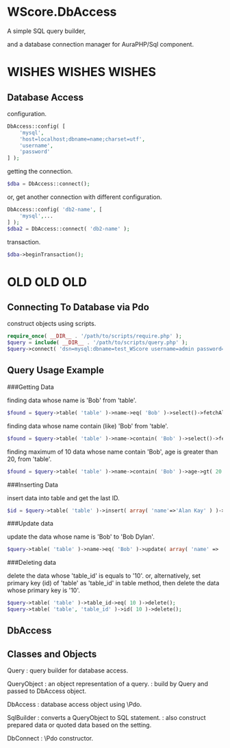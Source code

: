 WScore.DbAccess
===============

A simple SQL query builder,

and a database connection manager for AuraPHP/Sql component.



WISHES WISHES WISHES
====================

Database Access
---------------

configuration.

```php
DbAccess::config( [
    'mysql',
    'host=localhost;dbname=name;charset=utf',
    'username',
    'password'
] );
```

getting the connection.

```php
$dba = DbAccess::connect();
```

or, get another connection with different configuration.

```php
DbAccess::config( 'db2-name', [
    'mysql',...
] );
$dba2 = DbAccess::connect( 'db2-name' );
```

transaction.

```php
$dba->beginTransaction();
```



OLD OLD OLD
===========


Connecting To Database via Pdo
------------------------------

construct objects using scripts.

```php
require_once( __DIR__ . '/path/to/scripts/require.php' );
$query = include( __DIR__ . '/path/to/scripts/query.php' );
$query->connect( 'dsn=mysql:dbname=test_WScore username=admin password=admin' );
```


Query Usage Example
-------------------

###Getting Data

finding data whose name is 'Bob' from 'table'.

```php
$found = $query->table( 'table' )->name->eq( 'Bob' )->select()->fetchAll();
```

finding data whose name contain (like) 'Bob' from 'table'.

```php
$found = $query->table( 'table' )->name->contain( 'Bob' )->select()->fetchAll();
```

finding maximum of 10 data whose name contain 'Bob', age is greater than 20, from 'table'.

```php
$found = $query->table( 'table' )->name->contain( 'Bob' )->age->gt( 20 )->limit( 10 )->select()->fetchAll();
```

###Inserting Data

insert data into table and get the last ID.

```php
$id = $query->table( 'table' )->insert( array( 'name'=>'Alan Kay' ) )->lastId();
```

###Update data

update the data whose name is 'Bob' to 'Bob Dylan'.

```php
$query->table( 'table' )->name->eq( 'Bob' )->update( array( 'name' => 'Bob Dylan' ) );
```

###Deleting data

delete the data whose 'table_id' is equals to '10'.
or, alternatively, set primary key (id) of 'table' as 'table_id' in table method, then delete the data whose primary key is '10'.

```php
$query->table( 'table' )->table_id->eq( 10 )->delete();
$query->table( 'table', 'table_id' )->id( 10 )->delete();
```

DbAccess
--------



Classes and Objects
-------------------

Query
: query builder for database access.

QueryObject
: an object representation of a query.
: build by Query and passed to DbAccess object.

DbAccess
: database access object using \Pdo.

SqlBuilder
: converts a QueryObject to SQL statement.
: also construct prepared data or quoted data based on the setting.

DbConnect
: \Pdo constructor.
